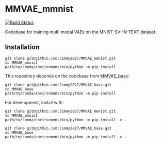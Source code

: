 # MMVAE_mmnist
[![Build Status](https://travis-ci.com/Jimmy2027/MMVAE_mmnist.svg?branch=main)](https://travis-ci.com/Jimmy2027/MMVAE_mmnist)

Codebase for training multi modal VAEs on the MNIST-SVHN-TEXT dataset.

## Installation

```
git clone git@github.com:Jimmy2027/MMVAE_mmnist.git
cd MMVAE_mmnist
path/to/conda/environment/bin/python -m pip install .
```
This repository depends on the codebase from [MMVAE_base](https://github.com/Jimmy2027/MMVAE_base):
```
git clone git@github.com:Jimmy2027/MMVAE_base.git
cd MMVAE_base
path/to/conda/environment/bin/python -m pip install .
```

For development, install with: 
```
git clone git@github.com:Jimmy2027/MMVAE_mmnist.git
cd MMVAE_mmnist
path/to/conda/environment/bin/python -m pip install -e .

git clone git@github.com:Jimmy2027/MMVAE_base.git
cd MMVAE_base
path/to/conda/environment/bin/python -m pip install -e .
```